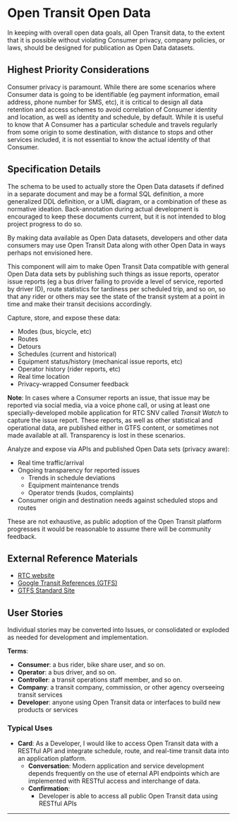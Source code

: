 <!--
 Copyright (C) 2022 Innovate for Vegas Foundation
 
 This file is part of ov-open-transit.
 
 ov-open-transit is free software: you can redistribute it and/or modify
 it under the terms of the GNU General Public License as published by
 the Free Software Foundation, either version 3 of the License, or
 (at your option) any later version.
 
 ov-open-transit is distributed in the hope that it will be useful,
 but WITHOUT ANY WARRANTY; without even the implied warranty of
 MERCHANTABILITY or FITNESS FOR A PARTICULAR PURPOSE.  See the
 GNU General Public License for more details.
 
 You should have received a copy of the GNU General Public License
 along with ov-open-transit.  If not, see <http://www.gnu.org/licenses/>.
-->

# Open Transit Open Data

In keeping with overall open data goals, all Open Transit data, to the extent that it is possible without violating Consumer privacy, company policies, or laws, should be designed for publication as Open Data datasets.

## Highest Priority Considerations

Consumer privacy is paramount. While there are some scenarios where Consumer data is going to be identifiable (eg payment information, email address, phone number for SMS, etc), it is critical to design all data retention and access schemes to avoid correlation of Consumer identity and location, as well as identity and schedule, by default. While it is useful to know that A Consumer has a particular schedule and travels regularly from some origin to some destination, with distance to stops and other services included, it is not essential to know the actual identity of that Consumer.

## Specification Details

The schema to be used to actually store the Open Data datasets if defined in a separate document and may be a formal SQL definition, a more generalized DDL definition, or a UML diagram, or a combination of these as normative ideation. Back-annotation during actual development is encouraged to keep these documents current, but it is not intended to blog project progress to do so.

By making data available as Open Data datasets, developers and other data consumers may use Open Transit Data along with other Open Data in ways perhaps not envisioned here.

This component will aim to make Open Transit Data compatible with general Open Data data sets by publishing such things as issue reports, operator issue reports (eg a bus driver failing to provide a level of service, reported by driver ID), route statistics for tardiness per scheduled trip, and so on, so that any rider or others may see the state of the transit system at a point in time and make their transit decisions accordingly.

Capture, store, and expose these data:

- Modes (bus, bicycle, etc)
- Routes
- Detours
- Schedules (current and historical)
- Equipment status/history (mechanical issue reports, etc)
- Operator history (rider reports, etc)
- Real time location
- Privacy-wrapped Consumer feedback

**Note**: In cases where a Consumer reports an issue, that issue may be reported via social media, via a voice phone call, or using at least one specially-developed mobile application for RTC SNV called *Transit Watch* to capture the issue report. These reports, as well as other statistical and operational data, are published either in GTFS content, or sometimes not made available at all. Transparency is lost in these scenarios.

Analyze and expose via APIs and published Open Data sets (privacy aware):

- Real time traffic/arrival
- Ongoing transparency for reported issues
  - Trends in schedule deviations
  - Equipment maintenance trends
  - Operator trends (kudos, complaints)
- Consumer origin and destination needs against scheduled stops and routes

These are not exhaustive, as public adoption of the Open Transit platform progresses it would be reasonable to assume there will be community feedback.

## External Reference Materials

- [RTC website](https://www.rtcsnv.com/ways-to-travel/transit-services/for-developers/)
- [Google Transit References (GTFS)](https://developers.google.com/transit/site-map)
- [GTFS Standard Site](https://gtfs.org/)

## User Stories

Individual stories may be converted into Issues, or consolidated or exploded as needed for development and implementation.

**Terms**:

- **Consumer**: a bus rider, bike share user, and so on.
- **Operator**: a bus driver, and so on.
- **Controller**: a transit operations staff member, and so on.
- **Company**: a transit company, commission, or other agency overseeing transit services
- **Developer**: anyone using Open Transit data or interfaces to build new products or services

### Typical Uses

- **Card**: As a Developer, I would like to access Open Transit data with a RESTful API and integrate schedule, route, and real-time transit data into an application platform.
  - **Conversation**: Modern application and service development depends frequently on the use of eternal API endpoints which are implemented with RESTful access and interchange of data.
  - **Confirmation**:
    - Developer is able to access all public Open Transit data using RESTful APIs

---
